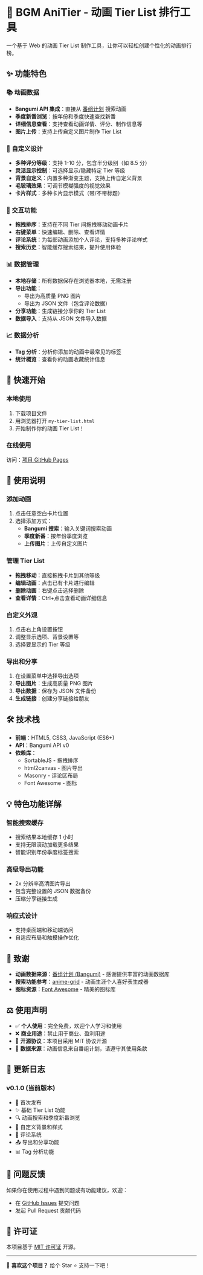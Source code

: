 # 🎌 BGM AniTier - 动画 Tier List 排行工具

一个基于 Web 的动画 Tier List 制作工具，让你可以轻松创建个性化的动画排行榜。

## ✨ 功能特色

### 📚 动画数据

- **Bangumi API 集成**：直接从 [番组计划](https://bgm.tv/) 搜索动画
- **季度新番浏览**：按年份和季度快速查找新番
- **详细信息查看**：支持查看动画详情、评分、制作信息等
- **图片上传**：支持上传自定义图片制作 Tier List

### 🎨 自定义设计

- **多种评分等级**：支持 1-10 分，包含半分级别（如 8.5 分）
- **灵活显示控制**：可选择显示/隐藏特定 Tier 等级
- **背景自定义**：内置多种渐变主题，支持上传自定义背景
- **毛玻璃效果**：可调节模糊强度的视觉效果
- **卡片样式**：多种卡片显示模式（带/不带标题）

### 🔄 交互功能

- **拖拽排序**：支持在不同 Tier 间拖拽移动动画卡片
- **右键菜单**：快速编辑、删除、查看详情
- **评论系统**：为每部动画添加个人评论，支持多种评论样式
- **搜索历史**：智能缓存搜索结果，提升使用体验

### 📊 数据管理

- **本地存储**：所有数据保存在浏览器本地，无需注册
- **导出功能**：
  - 导出为高质量 PNG 图片
  - 导出为 JSON 文件（包含评论数据）
- **分享功能**：生成链接分享你的 Tier List
- **数据导入**：支持从 JSON 文件导入数据

### 📈 数据分析

- **Tag 分析**：分析你添加的动画中最常见的标签
- **统计概览**：查看你的动画收藏统计信息

## 🚀 快速开始

### 本地使用

1. 下载项目文件
2. 用浏览器打开 `my-tier-list.html`
3. 开始制作你的动画 Tier List！

### 在线使用

访问：[项目 GitHub Pages]() <!-- 你可以在这里添加实际的在线地址 -->

## 📖 使用说明

### 添加动画

1. 点击任意空白卡片位置
2. 选择添加方式：
   - **Bangumi 搜索**：输入关键词搜索动画
   - **季度新番**：按年份季度浏览
   - **上传图片**：上传自定义图片

### 管理 Tier List

- **拖拽移动**：直接拖拽卡片到其他等级
- **编辑动画**：点击已有卡片进行编辑
- **删除动画**：右键点击选择删除
- **查看详情**：Ctrl+点击查看动画详细信息

### 自定义外观

1. 点击右上角设置按钮
2. 调整显示选项、背景设置等
3. 选择要显示的 Tier 等级

### 导出和分享

1. 在设置菜单中选择导出选项
2. **导出图片**：生成高质量 PNG 图片
3. **导出数据**：保存为 JSON 文件备份
4. **生成链接**：创建分享链接给朋友

## 🛠️ 技术栈

- **前端**：HTML5, CSS3, JavaScript (ES6+)
- **API**：Bangumi API v0
- **依赖库**：
  - SortableJS - 拖拽排序
  - html2canvas - 图片导出
  - Masonry - 评论区布局
  - Font Awesome - 图标

## 💡 特色功能详解

### 智能搜索缓存

- 搜索结果本地缓存 1 小时
- 支持无限滚动加载更多结果
- 智能识别年份季度标签搜索

### 高级导出功能

- 2x 分辨率高清图片导出
- 包含完整设置的 JSON 数据备份
- 压缩分享链接生成

### 响应式设计

- 支持桌面端和移动端访问
- 自适应布局和触摸操作优化

## 🙏 致谢

- **动画数据来源**：[番组计划 (Bangumi)](https://bgm.tv/) - 感谢提供丰富的动画数据库
- **搜索功能参考**：[anime-grid](https://github.com/itorr/anime-grid) - 动画生涯个人喜好表生成器
- **图标资源**：[Font Awesome](https://fontawesome.com/) - 精美的图标库

## ⚖️ 使用声明

- ✅ **个人使用**：完全免费，欢迎个人学习和使用
- ❌ **商业用途**：禁止用于商业、盈利用途
- 📝 **开源协议**：本项目采用 MIT 协议开源
- 🔗 **数据来源**：动画信息来自番组计划，请遵守其使用条款

## 📝 更新日志

### v0.1.0 (当前版本)

- 🎉 首次发布
- ✨ 基础 Tier List 功能
- 🔍 动画搜索和季度新番浏览
- 🎨 自定义背景和样式
- 💬 评论系统
- 📤 导出和分享功能
- 📊 Tag 分析功能

## 🐛 问题反馈

如果你在使用过程中遇到问题或有功能建议，欢迎：

- 在 [GitHub Issues](https://github.com/ikemenrourou/BGM-AniTier/issues) 提交问题
- 发起 Pull Request 贡献代码

## 📄 许可证

本项目基于 [MIT 许可证](LICENSE) 开源。

---

💖 **喜欢这个项目？** 给个 Star ⭐ 支持一下吧！
